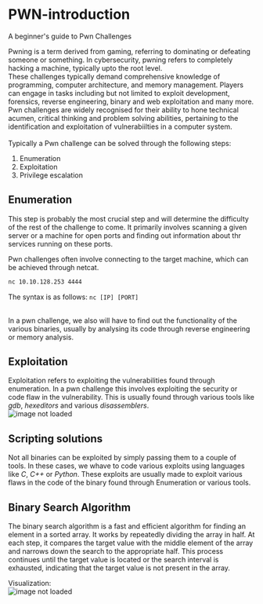 # PWN-introduction
A beginner's guide to Pwn Challenges

Pwning is a term derived from gaming, referring to dominating or defeating someone or something. In cybersecurity, pwning refers to completely hacking a machine, typically upto the root level.<br/>
These challenges typically demand comprehensive knowledge of programming, computer architecture, and memory management. Players can engage in tasks including but not limited to exploit development, forensics, reverse engineering, binary and web exploitation and many more. Pwn challenges are widely recognised for their ability to hone technical acumen, critical thinking and problem solving abilities, pertaining to the identification and exploitation of vulnerabiilties in a computer system.<br/>
<br/>
Typically a Pwn challenge can be solved through the following steps:
1. Enumeration
2. Exploitation
3. Privilege escalation

## Enumeration
This step is probably the most crucial step and will determine the difficulty of the rest of the challenge to come. It primarily involves scanning a given server or a machine for open ports and finding out information about thr services running on these ports.<br/>

Pwn challenges often involve connecting to the target machine, which can be achieved through netcat. <br/>
```bash
nc 10.10.128.253 4444
```
The syntax is as follows:
```nc [IP] [PORT]```

<br/>
In a pwn challenge, we also will have to find out the functionality of the various binaries, usually by analysing its code through reverse engineering or memory analysis.

## Exploitation
Exploitation refers to exploiting the vulnerabilities found through enumeration. In a pwn challenge this involves exploiting the security or code flaw in the vulnerability. This is usually found through various tools like *gdb*, *hexeditors* and various *disassemblers*. <br/>
![image not loaded](https://media.geeksforgeeks.org/wp-content/uploads/20190228223034/1411.png)

## Scripting solutions
Not all binaries can be exploited by simply passing them to a couple of tools. In these cases, we whave to code various exploits using languages like *C*, *C++* or *Python*. These exploits are usually made to exploit various flaws in the code of the binary found through Enumeration or various tools.

## Binary Search Algorithm
The binary search algorithm is a fast and efficient algorithm for finding an element in a sorted array. It works by repeatedly dividing the array in half. At each step, it compares the target value with the middle element of the array and narrows down the search to the appropriate half. This process continues until the target value is located or the search interval is exhausted, indicating that the target value is not present in the array. 
<br/>

Visualization: <br/>
![image not loaded](https://cdn.analyticsvidhya.com/wp-content/uploads/2023/09/image-17.png)
